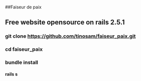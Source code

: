 ##Faiseur de paix

## Free website opensource on rails 2.5.1

### git clone https://github.com/tinosam/faiseur_paix.git

### cd faiseur_paix

### bundle install

#### rails s
